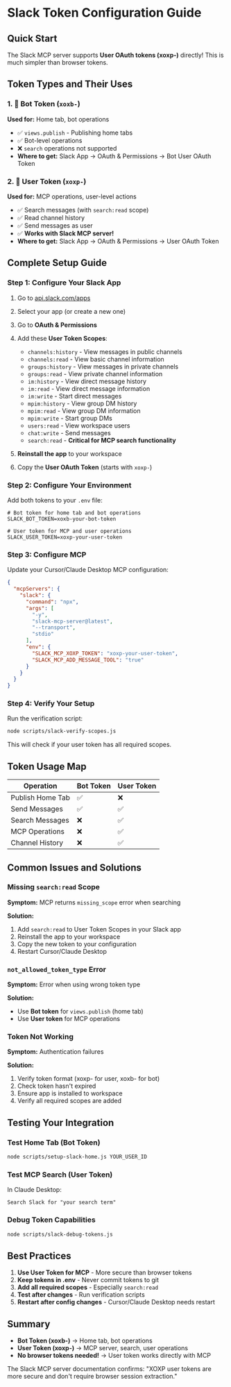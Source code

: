 # Slack Token Configuration Guide

## Quick Start

The Slack MCP server supports **User OAuth tokens (xoxp-)** directly! This is much simpler than browser tokens.

## Token Types and Their Uses

### 1. 🤖 Bot Token (`xoxb-`)
**Used for:** Home tab, bot operations
- ✅ `views.publish` - Publishing home tabs
- ✅ Bot-level operations
- ❌ `search` operations not supported
- **Where to get:** Slack App → OAuth & Permissions → Bot User OAuth Token

### 2. 👤 User Token (`xoxp-`) 
**Used for:** MCP operations, user-level actions
- ✅ Search messages (with `search:read` scope)
- ✅ Read channel history
- ✅ Send messages as user
- ✅ **Works with Slack MCP server!**
- **Where to get:** Slack App → OAuth & Permissions → User OAuth Token

## Complete Setup Guide

### Step 1: Configure Your Slack App

1. Go to [api.slack.com/apps](https://api.slack.com/apps)
2. Select your app (or create a new one)
3. Go to **OAuth & Permissions**
4. Add these **User Token Scopes**:
   - `channels:history` - View messages in public channels
   - `channels:read` - View basic channel information
   - `groups:history` - View messages in private channels
   - `groups:read` - View private channel information
   - `im:history` - View direct message history
   - `im:read` - View direct message information
   - `im:write` - Start direct messages
   - `mpim:history` - View group DM history
   - `mpim:read` - View group DM information
   - `mpim:write` - Start group DMs
   - `users:read` - View workspace users
   - `chat:write` - Send messages
   - `search:read` - **Critical for MCP search functionality**

5. **Reinstall the app** to your workspace
6. Copy the **User OAuth Token** (starts with `xoxp-`)

### Step 2: Configure Your Environment

Add both tokens to your `.env` file:

```env
# Bot token for home tab and bot operations
SLACK_BOT_TOKEN=xoxb-your-bot-token

# User token for MCP and user operations
SLACK_USER_TOKEN=xoxp-your-user-token
```

### Step 3: Configure MCP

Update your Cursor/Claude Desktop MCP configuration:

```json
{
  "mcpServers": {
    "slack": {
      "command": "npx",
      "args": [
        "-y",
        "slack-mcp-server@latest",
        "--transport",
        "stdio"
      ],
      "env": {
        "SLACK_MCP_XOXP_TOKEN": "xoxp-your-user-token",
        "SLACK_MCP_ADD_MESSAGE_TOOL": "true"
      }
    }
  }
}
```

### Step 4: Verify Your Setup

Run the verification script:

```bash
node scripts/slack-verify-scopes.js
```

This will check if your user token has all required scopes.

## Token Usage Map

| Operation | Bot Token | User Token |
|-----------|-----------|------------|
| Publish Home Tab | ✅ | ❌ |
| Send Messages | ✅ | ✅ |
| Search Messages | ❌ | ✅ |
| MCP Operations | ❌ | ✅ |
| Channel History | ❌ | ✅ |

## Common Issues and Solutions

### Missing `search:read` Scope

**Symptom:** MCP returns `missing_scope` error when searching

**Solution:**
1. Add `search:read` to User Token Scopes in your Slack app
2. Reinstall the app to your workspace
3. Copy the new token to your configuration
4. Restart Cursor/Claude Desktop

### `not_allowed_token_type` Error

**Symptom:** Error when using wrong token type

**Solution:**
- Use **Bot token** for `views.publish` (home tab)
- Use **User token** for MCP operations

### Token Not Working

**Symptom:** Authentication failures

**Solution:**
1. Verify token format (xoxp- for user, xoxb- for bot)
2. Check token hasn't expired
3. Ensure app is installed to workspace
4. Verify all required scopes are added

## Testing Your Integration

### Test Home Tab (Bot Token)
```bash
node scripts/setup-slack-home.js YOUR_USER_ID
```

### Test MCP Search (User Token)
In Claude Desktop:
```
Search Slack for "your search term"
```

### Debug Token Capabilities
```bash
node scripts/slack-debug-tokens.js
```

## Best Practices

1. **Use User Token for MCP** - More secure than browser tokens
2. **Keep tokens in .env** - Never commit tokens to git
3. **Add all required scopes** - Especially `search:read`
4. **Test after changes** - Run verification scripts
5. **Restart after config changes** - Cursor/Claude Desktop needs restart

## Summary

- **Bot Token (xoxb-)** → Home tab, bot operations
- **User Token (xoxp-)** → MCP server, search, user operations
- **No browser tokens needed!** → User token works directly with MCP

The Slack MCP server documentation confirms: "XOXP user tokens are more secure and don't require browser session extraction."